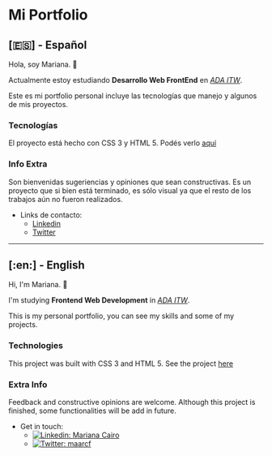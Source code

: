 # Mi Portfolio

## [:es:] - Español

Hola, soy Mariana. :wave:

Actualmente estoy estudiando **Desarrollo Web FrontEnd** en *[ADA ITW](https://adaitw.org/)*. 

Este es mi portfolio personal incluye las tecnologías que manejo y algunos de mis proyectos.

### Tecnologías
El proyecto está hecho con CSS 3 y HTML 5. 
Podés verlo [aquí](https://maarcf.github.io/portfolio/)

### Info Extra
Son bienvenidas sugeriencias y opiniones que sean constructivas. Es un proyecto que si bien está terminado, es sólo visual ya que el resto de los trabajos aún no fueron realizados.

- Links de contacto:
  - [Linkedin](https://www.linkedin.com/in/mariana-cairo/)
  - [Twitter](https://twitter.com/maarcf)

---

## [:en:] - English

Hi, I'm Mariana. :wave:

I'm studying **Frontend Web Development** in *[ADA ITW](https://adaitw.org/)*.

This is my personal portfolio, you can see my skills and some of my projects.

### Technologies
This project was built with CSS 3 and HTML 5.
See the project [here](https://maarcf.github.io/portfolio/)

### Extra Info
Feedback and constructive opinions are welcome. Although this project is finished, some functionalities will be add in future. 

- Get in touch:
  - [![Linkedin: Mariana Cairo](https://img.shields.io/badge/-LinkedIn-blue?style=flat-square&logo=Linkedin&logoColor=white&link=https://www.linkedin.com/in/mariana-cairo/)](https://www.linkedin.com/in/mariana-cairo/)
  - [![Twitter: maarcf](https://img.shields.io/badge/-Twitter-blue?style=flat-square&logo=twitter&logoColor=white&link=https://twitter.com/maarcf)](https://twitter.com/maarcf)